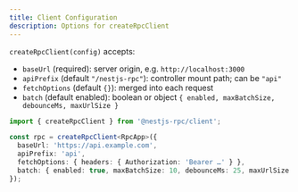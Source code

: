 ```yaml
---
title: Client Configuration
description: Options for createRpcClient
---
```


`createRpcClient(config)` accepts:

- `baseUrl` (required): server origin, e.g. `http://localhost:3000`
- `apiPrefix` (default `"/nestjs-rpc"`): controller mount path; can be `"api"`
- `fetchOptions` (default `{}`): merged into each request
- `batch` (default enabled): boolean or object `{ enabled, maxBatchSize, debounceMs, maxUrlSize }`

```ts
import { createRpcClient } from '@nestjs-rpc/client';

const rpc = createRpcClient<RpcApp>({
  baseUrl: 'https://api.example.com',
  apiPrefix: 'api',
  fetchOptions: { headers: { Authorization: 'Bearer …' } },
  batch: { enabled: true, maxBatchSize: 10, debounceMs: 25, maxUrlSize: 4096 },
});
```

